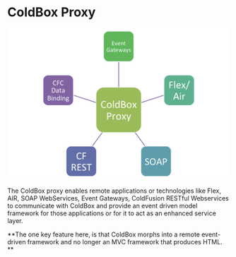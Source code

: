 # ColdBox Proxy

![](/images/ColdBoxProxy.png)

The ColdBox proxy enables remote applications or technologies like Flex, AIR, SOAP WebServices, Event Gateways, ColdFusion RESTful Webservices to communicate with ColdBox and provide an event driven model framework for those applications or for it to act as an enhanced service layer. 

**The one key feature here, is that ColdBox morphs into a remote event-driven framework and no longer an MVC framework that produces HTML.
**


